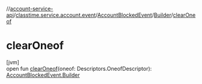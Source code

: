 //[account-service-api](../../../../index.md)/[classtime.service.account.event](../../index.md)/[AccountBlockedEvent](../index.md)/[Builder](index.md)/[clearOneof](clear-oneof.md)

# clearOneof

[jvm]\
open fun [clearOneof](clear-oneof.md)(oneof: Descriptors.OneofDescriptor): [AccountBlockedEvent.Builder](index.md)
